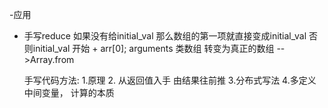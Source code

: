 -应用
- 手写reduce
    如果没有给initial_val 那么数组的第一项就直接变成initial_val
    否则initial_val 开始 + arr[0];
    arguments 类数组  转变为真正的数组 -->Array.from

    手写代码方法:
        1.原理
        2. 从返回值入手 由结果往前推
        3.分布式写法
        4.多定义中间变量， 计算的本质